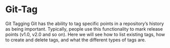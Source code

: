 # Git-Tag
Git Tagging Git has the ability to tag specific points in a repository’s history as being important. Typically, people use this functionality to mark release points (v1.0, v2.0 and so on). Here we will see how to list existing tags, how to create and delete tags, and what the different types of tags are.
